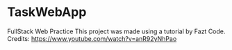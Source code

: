 # TaskWebApp
FullStack Web Practice
This project was made using a tutorial by Fazt Code. Credits: https://www.youtube.com/watch?v=anR92yNhPao
